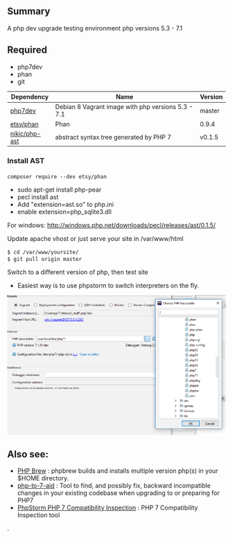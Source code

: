 ## Summary
A php dev upgrade testing environment php versions 5.3 - 7.1

## Required
- php7dev
- phan
- git

| Dependency   |      Name      |  Version |
|----------|-------------|------|
| [php7dev](https://github.com/rlerdorf/php7dev) |  Debian 8 Vagrant image with php versions 5.3 - 7.1 | master |
| [etsy/phan](https://github.com/etsy/phan) |    Phan    |   0.9.4 |
| [nikic/php-ast](https://github.com/nikic/php-ast) | abstract syntax tree generated by PHP 7 |    v0.1.5 |

### Install AST 
`composer require --dev etsy/phan`
- sudo apt-get install php-pear
- pecl install ast
- Add "extension=ast.so" to php.ini
- enable extension=php_sqlite3.dll

For windows: http://windows.php.net/downloads/pecl/releases/ast/0.1.5/

Update apache vhost or just serve your site in /var/www/html
```
$ cd /var/www/yoursite/
$ git pull origin master
```
Switch to a different version of php, then test site
- Easiest way is to use phpstorm to switch interpreters on the fly.

![GitHub Logo](phpimg.PNG)

## Also see:
- [PHP Brew](https://github.com/phpbrew/phpbrew) : phpbrew builds and installs multiple version php(s) in your $HOME directory. 
- [php-to-7-aid](https://github.com/gisostallenberg/php-to-7-aid) : Tool to find, and possibly fix, backward incompatible changes in your existing codebase when upgrading to or preparing for PHP7
- [PhpStorm PHP 7 Compatibility Inspection](https://www.jetbrains.com/phpstorm) : PHP 7 Compatibility Inspection tool


.